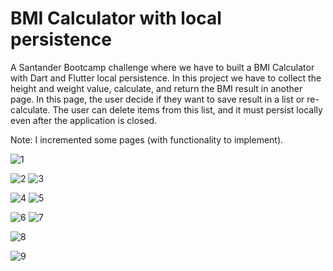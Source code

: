# BMI Calculator with local persistence

A Santander Bootcamp challenge where we have to built a BMI Calculator with Dart and Flutter local persistence. In this project we have to collect the height and weight value, calculate, and return the BMI result in another page. In this page, the user decide if they want to save result in a list or re-calculate. The user can delete items from this list, and it must persist locally even after the application is closed.

Note: I incremented some pages (with functionality to implement).

![1](https://github.com/user-attachments/assets/c34eebc1-4bf8-49be-9d2b-f27dde66b942)

![2](https://github.com/user-attachments/assets/62909d32-bec9-4d59-9650-341abafbf437) ![3](https://github.com/user-attachments/assets/5d1b2f73-e170-4008-b723-bbf94dc0c7ba)

![4](https://github.com/user-attachments/assets/7c6f1b49-207d-47e1-a1f4-d911bfb1550f) ![5](https://github.com/user-attachments/assets/b369390e-cae1-4e4b-b7c2-49f8dc9a6cb2)

![6](https://github.com/user-attachments/assets/e36b2c04-e014-46dd-846a-0500a9e76a66) ![7](https://github.com/user-attachments/assets/93f1c79d-49b8-4bcf-9c1f-de8669e848c3)

![8](https://github.com/user-attachments/assets/b3422df4-0519-46e1-9926-36e187bda328)

![9](https://github.com/user-attachments/assets/8aaa270a-b7a5-4009-8425-74b2ca32e24f)
